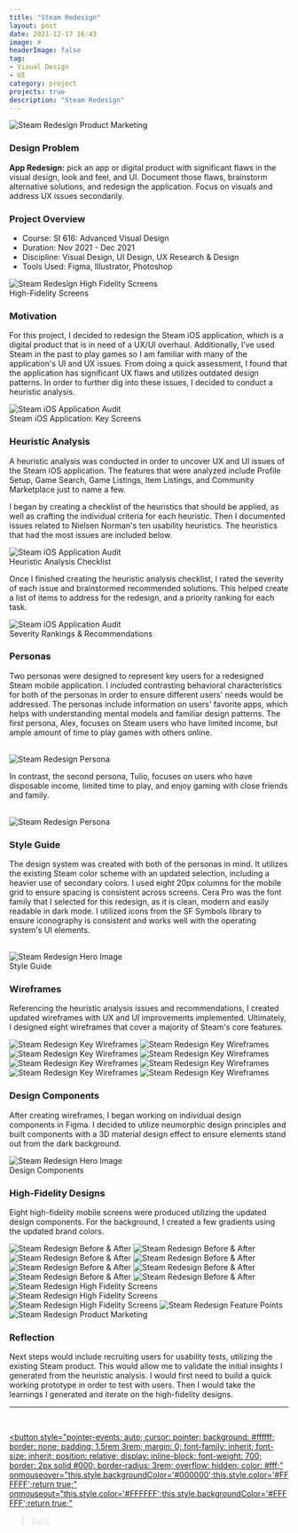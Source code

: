 ```yaml
---
title: "Steam Redesign"
layout: post
date: 2021-12-17 16:43
image: #
headerImage: false
tag:
- Visual Design
- UI
category: project
projects: true
description: "Steam Redesign"
---
```


<img src="http://nicholasgiles.com/assets/images/steam_redesign/product_hero.jpg" class="bigger-image" alt="Steam Redesign Product Marketing" />

### Design Problem

**App Redesign:** pick an app or digital product with significant flaws in the visual design, look and feel, and UI. Document those flaws, brainstorm alternative solutions, and redesign the application. Focus on visuals and address UX issues secondarily.

### Project Overview
* Course: SI 616: Advanced Visual Design
* Duration: Nov 2021 - Dec 2021
* Discipline: Visual Design, UI Design, UX Research & Design
* Tools Used: Figma, Illustrator, Photoshop

<img src="http://nicholasgiles.com/assets/images/steam_redesign/marketing2.jpg" class="bigger-image" alt="Steam Redesign High Fidelity Screens" />
<figcaption class="caption">High-Fidelity Screens</figcaption>

### Motivation
For this project, I decided to redesign the Steam iOS application, which is a digital product that is in need of a UX/UI overhaul. Additionally, I've used Steam in the past to play games so I am familiar with many of the application's UI and UX issues. From doing a quick assessment, I found that the application has significant UX flaws and utilizes outdated design patterns. In order to further dig into these issues, I decided to conduct a heuristic analysis.

<img src="http://nicholasgiles.com/assets/images/steam_redesign/steam_audit.png" alt="Steam iOS Application Audit" class="bigger-image"/>
<figcaption class="caption">Steam iOS Application: Key Screens</figcaption>

### Heuristic Analysis
A heuristic analysis was conducted in order to uncover UX and UI issues of the Steam iOS application. The features that were analyzed include Profile Setup, Game Search, Game Listings, Item Listings, and Community Marketplace just to name a few.

I began by creating a checklist of the heuristics that should be applied, as well as crafting the individual criteria for each heuristic. Then I documented issues related to Nielsen Norman's ten usability heuristics. The heuristics that had the most issues are included below.

<img src="http://nicholasgiles.com/assets/images/steam_redesign/heuristic_checklist.png" alt="Steam iOS Application Audit" class="bigger-image"/>
<figcaption class="caption">Heuristic Analysis Checklist</figcaption>

Once I finished creating the heuristic analysis checklist, I rated the severity of each issue and brainstormed recommended solutions. This helped create a list of items to address for the redesign, and a priority ranking for each task.

<img src="http://nicholasgiles.com/assets/images/steam_redesign/heuristic_analysis.png" alt="Steam iOS Application Audit" class="bigger-image"/>
<figcaption class="caption">Severity Rankings & Recommendations </figcaption>

### Personas
Two personas were designed to represent key users for a redesigned Steam mobile application. I included contrasting behavioral characteristics for both of the personas in order to ensure different users' needs would be addressed. The personas include information on users' favorite apps, which helps with understanding mental models and familiar design patterns. The first persona, Alex, focuses on Steam users who have limited income, but ample amount of time to play games with others online.

<br><img src="http://nicholasgiles.com/assets/images/steam_redesign/persona1.jpg" alt="Steam Redesign Persona" />

In contrast, the second persona, Tulio, focuses on users who have disposable income, limited time to play, and enjoy gaming with close friends and family.

<br><img src="http://nicholasgiles.com/assets/images/steam_redesign/persona2.jpg" alt="Steam Redesign Persona" />

### Style Guide
The design system was created with both of the personas in mind. It utilizes the existing Steam color scheme with an updated selection, including a heavier use of secondary colors. I used eight 20px columns for the mobile grid to ensure spacing is consistent across screens. Cera Pro was the font family that I selected for this redesign, as it is clean, modern and easily readable in dark mode. I utilized icons from the SF Symbols library to ensure iconography is consistent and works well with the operating system's UI elements.

<br>
<img src="http://nicholasgiles.com/assets/images/steam_redesign/styleguide.jpg" alt="Steam Redesign Hero Image" />
<figcaption class="caption">Style Guide</figcaption>

### Wireframes
Referencing the heuristic analysis issues and recommendations, I created updated wireframes with UX and UI improvements implemented. Ultimately, I designed eight wireframes that cover a majority of Steam's core features.

<img src="http://nicholasgiles.com/assets/images/steam_redesign/wireframes/1security.png" alt="Steam Redesign Key Wireframes" />
<img src="http://nicholasgiles.com/assets/images/steam_redesign/wireframes/2profile_setup.png" alt="Steam Redesign Key Wireframes" />
<img src="http://nicholasgiles.com/assets/images/steam_redesign/wireframes/3my_profile.png" alt="Steam Redesign Key Wireframes" />
<img src="http://nicholasgiles.com/assets/images/steam_redesign/wireframes/4game_search.png" alt="Steam Redesign Key Wireframes" />
<img src="http://nicholasgiles.com/assets/images/steam_redesign/wireframes/5community_market.png" alt="Steam Redesign Key Wireframes" />
<img src="http://nicholasgiles.com/assets/images/steam_redesign/wireframes/6my_items.png" alt="Steam Redesign Key Wireframes" />
<img src="http://nicholasgiles.com/assets/images/steam_redesign/wireframes/7item_listing.png" alt="Steam Redesign Key Wireframes" />
<img src="http://nicholasgiles.com/assets/images/steam_redesign/wireframes/8game_listing.png" alt="Steam Redesign Key Wireframes" />

### Design Components
After creating wireframes, I began working on individual design components in Figma. I decided to utilize neumorphic design principles and built components with a 3D material design effect to ensure elements stand out from the dark background.

<img src="http://nicholasgiles.com/assets/images/steam_redesign/design_components.jpg" class="bigger-image" alt="Steam Redesign Hero Image" />
<figcaption class="caption">Design Components</figcaption>

### High-Fidelity Designs
Eight high-fidelity mobile screens were produced utilizing the updated design components. For the background, I created a few gradients using the updated brand colors.

<img src="http://nicholasgiles.com/assets/images/steam_redesign/redesign/redesign1.png" class="bigger-image" alt="Steam Redesign Before & After" />
<img src="http://nicholasgiles.com/assets/images/steam_redesign/redesign/redesign2.png" class="bigger-image" alt="Steam Redesign Before & After" />
<img src="http://nicholasgiles.com/assets/images/steam_redesign/redesign/redesign3.png" class="bigger-image" alt="Steam Redesign Before & After" />
<img src="http://nicholasgiles.com/assets/images/steam_redesign/redesign/redesign4.png" class="bigger-image" alt="Steam Redesign Before & After" />
<img src="http://nicholasgiles.com/assets/images/steam_redesign/redesign/redesign5.png" class="bigger-image" alt="Steam Redesign Before & After" />
<img src="http://nicholasgiles.com/assets/images/steam_redesign/redesign/redesign6.png" class="bigger-image" alt="Steam Redesign Before & After" />
<img src="http://nicholasgiles.com/assets/images/steam_redesign/redesign/redesign7.png" class="bigger-image" alt="Steam Redesign Before & After" />
<img src="http://nicholasgiles.com/assets/images/steam_redesign/redesign/redesign8.png" class="bigger-image" alt="Steam Redesign Before & After" />

<img src="http://nicholasgiles.com/assets/images/steam_redesign/marketing1.jpg" class="bigger-image" alt="Steam Redesign High Fidelity Screens" />
<img src="http://nicholasgiles.com/assets/images/steam_redesign/marketing2.jpg" class="bigger-image" alt="Steam Redesign High Fidelity Screens" />
<img src="http://nicholasgiles.com/assets/images/steam_redesign/marketing3.jpg" class="bigger-image" alt="Steam Redesign High Fidelity Screens" />
<img src="http://nicholasgiles.com/assets/images/steam_redesign/feature_points.jpg" class="bigger-image" alt="Steam Redesign Feature Points" />
<img src="http://nicholasgiles.com/assets/images/steam_redesign/product_hero.jpg" class="bigger-image" alt="Steam Redesign Product Marketing" />

### Reflection
Next steps would include recruiting users for usability tests, utilizing the existing Steam product. This would allow me to validate the initial insights I generated from the heuristic analysis. I would first need to build a quick working prototype in order to test with users. Then I would take the learnings I generated and iterate on the high-fidelity designs.

---

<br>

<a href="https://nicholasgiles.com/#case-studies"><button style="pointer-events: auto;
  cursor: pointer;
  background: #ffffff;
  border: none;
  padding: 1.5rem 3rem;
  margin: 0;
  font-family: inherit;
  font-size: inherit;
  position: relative;
  display: inline-block;
  font-weight: 700;
  border: 2px solid #000;
  border-radius: 3rem;
  overflow: hidden;
  color: #fff;"
  onmouseover="this.style.backgroundColor='#000000';this.style.color='#FFFFFF';return true;"
  onmouseout="this.style.color='#FFFFFF';this.style.backgroundColor='#FFFFFF';return true;"
  ><span style="  position: relative; mix-blend-mode: difference;">Back</span></button></a>
</section>
